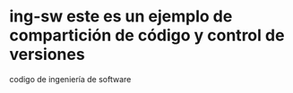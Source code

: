 # ing-sw este es un ejemplo de compartición de código y control de versiones
codigo de ingeniería de software
